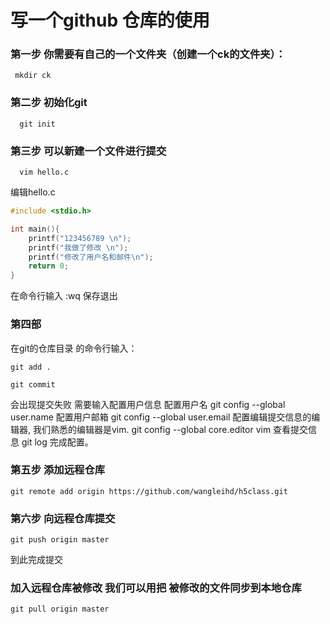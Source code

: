 # 写一个github 仓库的使用
### 第一步 你需要有自己的一个文件夹（创建一个ck的文件夹）：
````
 mkdir ck
````
### 第二步 初始化git
```
  git init 
```
### 第三步 可以新建一个文件进行提交
```
  vim hello.c
```
编辑hello.c

```c
#include <stdio.h>

int main(){
	printf("123456789 \n");
	printf("我做了修改 \n");
	printf("修改了用户名和邮件\n");
	return 0;
}

```
在命令行输入 :wq 保存退出

### 第四部 
在git的仓库目录 的命令行输入：
````
git add .
````
```
git commit 
```
会出现提交失败 
需要输入配置用户信息
配置用户名
git config --global user.name
配置用户邮箱
git config --global user.email
配置编辑提交信息的编辑器, 我们熟悉的编辑器是vim.
git config --global core.editor vim
查看提交信息
git log
完成配置。

### 第五步 添加远程仓库
```
git remote add origin https://github.com/wangleihd/h5class.git
```

### 第六步 向远程仓库提交
```
git push origin master
```
到此完成提交

### 加入远程仓库被修改 我们可以用把 被修改的文件同步到本地仓库 
```
git pull origin master
```



